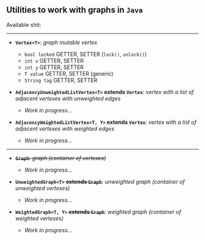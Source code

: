 ## Utilities to work with graphs in `Java`

Available shit:

---

- **`Vertex<T>`**: _graph mutable vertex_
  - `bool locked` GETTER, SETTER (`lock()`, `unlock()`)
  - `int x` GETTER, SETTER
  - `int y` GETTER, SETTER
  - `T value` GETTER, SETTER (generic)
  - `String tag` GETTER, SETTER

- **`AdjacencyUnweightedListVertex<T>` extends `Vertex`**: _vertex with a list of adjacent vertexes with unweighted edges_
  - _Work in progress..._
  
- **`AdjacencyWeightedListVertex<T, Y>` extends `Vertex`**: _vertex with a list of adjacent vertexes with weighted edges_
  - _Work in progress..._
  
---
 
- ~~**`Graph`**: _graph (container of vertexes)_~~
  - _Work in progress..._

- **`UnweightedGraph<T>` ~~extends `Graph`~~**: _unweighted graph (container of unweighted vertexes)_
  - _Work in progress..._

- **`WeightedGraph<T, Y>` ~~extends `Graph`~~**: _weighted graph (container of weighted vertexes)_
  - _Work in progress..._
